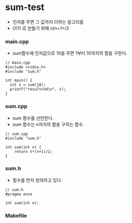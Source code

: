 # sum-test
- 인자를 주면 그 값까지 더하는 알고리즘
- O(1) 로 만들기 위해 n(n+1+/2
  
### main.cpp
- sum함수에 인자값으로 10을 주면 1부터 10까지의 합을 구한다.
```
// main.cpp
#include <stdio.h>
#include "sum.h"

int main() {
  int s = sum(10);
  printf("result=%d\n", s);
}
```

### sum.cpp
- sum 함수를 선언한다.
- sum 함수는 n까지의 합을 구하는 함수.
``` 
// sum.cpp
#include "sum.h"

int sum(int n) {
	return n*(n+1)/2;
}
```

### sum.h
- 함수를 먼저 정의하고 있다.
```
// sum.h
#pragma once

int sum(int n);
```
### Makefile

